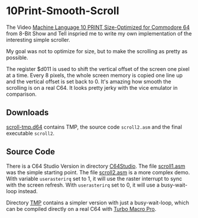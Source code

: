 # 10Print-Smooth-Scroll

The Video [Machine Language 10 PRINT Size-Optimized for Commodore 64](https://www.youtube.com/watch?v=IPP-EMBQPhE) from 8-Bit Show and Tell inspried me to write my own implementation of the interesting simple scroller.

My goal was not to optimize for size, but to make the scrolling as pretty as possible.

The register $d011 is used to shift the vertical offset of the screen one pixel at a time. Every 8 pixels, the whole screen memory is copied one line up and the vertical offset is set back to 0. It's amazing how smooth the scrolling is on a real C64. It looks pretty jerky with the vice emulator in comparison.

## Downloads

[scroll-tmp.d64](https://github.com/nharrer/10Print-Smooth-Scroll/releases/download/rel_0.1/scroll-tmp.d64) contains TMP, the source code ```scroll2.asm``` and the final executable ```scroll2```.

## Source Code

There is a C64 Studio Version in directory [C64Studio](C64Studio). The file [scroll1.asm](C64Studio/scroll1.asm) was the simple starting point. The file [scroll2.asm](C64Studio/scroll2.asm) is a more complex demo. With variable ```userasterirq``` set to 1, it will use the raster interrupt to sync with the screen refresh. With ```userasterirq``` set to 0, it will use a busy-wait-loop instead.

Directory [TMP](TMP) contains a simpler version with just a busy-wait-loop, which can be compiled directly on a real C64 with [Turbo Macro Pro](http://turbo.style64.org/).
